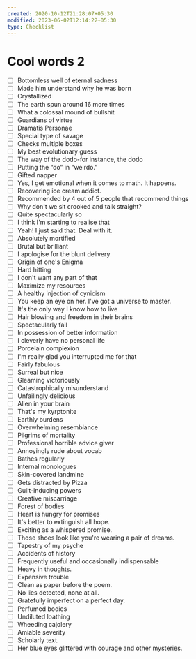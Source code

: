 ```yaml
---
created: 2020-10-12T21:28:07+05:30
modified: 2023-06-02T12:14:22+05:30
type: Checklist
---
```


# Cool words 2

- [ ] Bottomless well of eternal sadness
- [ ] Made him understand why he was born
- [ ] Crystallized
- [ ] The earth spun around 16 more times
- [ ] What a colossal mound of bullshit
- [ ] Guardians of virtue
- [ ] Dramatis Personae
- [ ] Special type of savage
- [ ] Checks multiple boxes
- [ ] My best evolutionary guess
- [ ] The way of the dodo-for instance, the dodo
- [ ] Putting the “do” in “weirdo.”
- [ ] Gifted napper
- [ ] Yes, I get emotional when it comes to math. It happens.
- [ ] Recovering ice cream addict.
- [ ] Recommended by 4 out of 5 people that recommend things
- [ ] Why don't we sit crooked and talk straight?
- [ ] Quite spectacularly so
- [ ] I think I'm starting to realise that
- [ ] Yeah! I just said that. Deal with it.
- [ ] Absolutely mortified
- [ ] Brutal but brilliant
- [ ] I apologise for the blunt delivery
- [ ] Origin of one's Enigma
- [ ] Hard hitting
- [ ] I don't want any part of that
- [ ] Maximize my resources
- [ ] A healthy injection of cynicism
- [ ] You keep an eye on her. I've got a universe to master.
- [ ] It's the only way I know how to live
- [ ] Hair blowing and freedom in their brains
- [ ] Spectacularly fail
- [ ] In possession of better information
- [ ] I cleverly have no personal life
- [ ] Porcelain complexion
- [ ] I'm really glad you interrupted me for that
- [ ] Fairly fabulous
- [ ] Surreal but nice
- [ ] Gleaming victoriously
- [ ] Catastrophically misunderstand
- [ ] Unfailingly delicious
- [ ] Alien in your brain
- [ ] That's my kyrptonite
- [ ] Earthly burdens
- [ ] Overwhelming resemblance
- [ ] Pilgrims of mortality
- [ ] Professional horrible advice giver
- [ ] Annoyingly rude about vocab
- [ ] Bathes regularly
- [ ] Internal monologues
- [ ] Skin-covered landmine
- [ ] Gets distracted by Pizza
- [ ] Guilt-inducing powers
- [ ] Creative miscarriage
- [ ] Forest of bodies
- [ ] Heart is hungry for promises
- [ ] It's better to extinguish all hope.
- [ ] Exciting as a whispered promise.
- [ ] Those shoes look like you're wearing a pair of dreams.
- [ ] Tapestry of my psyche
- [ ] Accidents of history
- [ ] Frequently useful and occasionally indispensable
- [ ] Heavy in thoughts.
- [ ] Expensive trouble
- [ ] Clean as paper before the poem.
- [ ] No lies detected, none at all.
- [ ] Gratefully imperfect on a perfect day.
- [ ] Perfumed bodies
- [ ] Undiluted loathing
- [ ] Wheeding cajolery
- [ ] Amiable severity
- [ ] Scholarly text.
- [ ] Her blue eyes glittered with courage and other mysteries.
